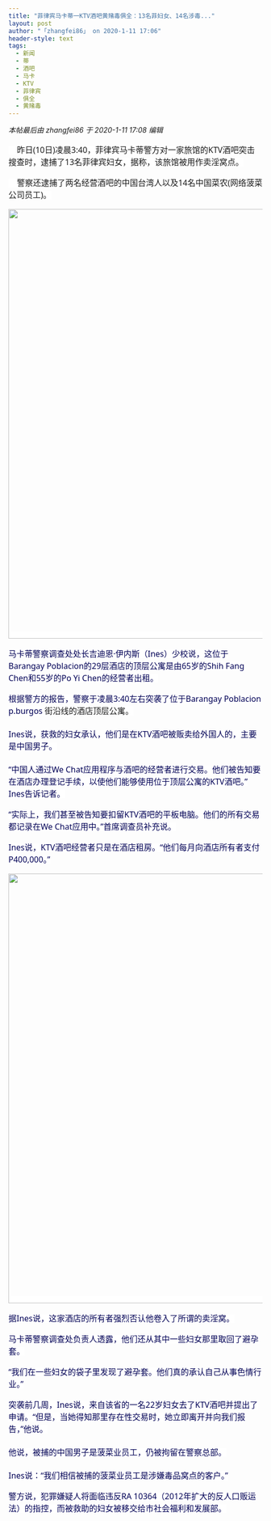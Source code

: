 ```yaml
---
title: "菲律宾马卡蒂一KTV酒吧黄赌毒俱全：13名菲妇女、14名涉毒..."
layout: post
author: "「zhangfei86」 on 2020-1-11 17:06"
header-style: text
tags:
  - 新闻
  - 蒂
  - 酒吧
  - 马卡
  - KTV
  - 菲律宾
  - 俱全
  - 黄赌毒
---
```


<head></head>
<body>
 <i class="pstatus"> 本帖最后由 zhangfei86 于 2020-1-11 17:08 编辑 </i>
 <br> 
 <br> 
 <div align="left"> 
  <font style="background-color:rgb(255, 255, 255)"><font face="-apple-system-font, BlinkMacSystemFont, &amp;quot;"><font style="font-size:16px"><font face="-apple-system-font, system-ui, Helvetica Neue, PingFang SC, Hiragino Sans GB, Microsoft YaHei UI, Microsoft YaHei, Arial, sans-serif">&nbsp; &nbsp; 昨日(10日)凌晨3:40，菲律宾马卡蒂警方对一家旅馆的KTV酒吧突击搜查时，逮捕了13名菲律宾妇女，据称，该旅馆被用作卖淫窝点。</font></font></font></font> 
 </div>
 <br> 
 <div align="left"> 
  <font style="background-color:rgb(255, 255, 255)"><font face="-apple-system-font, BlinkMacSystemFont, &amp;quot;"><font style="font-size:16px"><font face="-apple-system-font, system-ui, Helvetica Neue, PingFang SC, Hiragino Sans GB, Microsoft YaHei UI, Microsoft YaHei, Arial, sans-serif">&nbsp; &nbsp; 警察还逮捕了两名经营酒吧的中国台湾人以及14名中国菜农(网络菠菜公司员工)。</font></font></font></font> 
 </div>
 <br> 
 <div align="left"> 
  <font style="background-color:rgb(255, 255, 255)"><font face="-apple-system-font, BlinkMacSystemFont, &amp;quot;"><font style="font-size:16px"> 
     <ignore_js_op> 
      <img aid="1326516" src="https://bbs.boniu123.cc/data/attachment/forum/202001/11/170301tx1h11zlhh77elex.png" zoomfile="data/attachment/forum/202001/11/170301tx1h11zlhh77elex.png" file="data/attachment/forum/202001/11/170301tx1h11zlhh77elex.png" width="850" inpost="1"> 
      <div class="tip tip_4 aimg_tip" id="aimg_1326516_menu" style="position: absolute; display: none" disautofocus="true"> 
       <div class="xs0"> 
        <p><strong>屏幕快照 2020-01-11 下午5.01.25.png</strong> <em class="xg1">(2.61 MB, 下载次数: 0)</em></p> 
        <p> <a href="forum.php?mod=attachment&amp;aid=MTMyNjUxNnwxZTI1NTI0YnwxNTc4NzM1MTI4fDB8NTUwMDE3&amp;nothumb=yes" target="_blank">下载附件</a> &nbsp;<a href="javascript:;" onclick="showWindow(this.id, this.getAttribute('url'), 'get', 0);" id="savephoto_1326516" url="home.php?mod=spacecp&amp;ac=album&amp;op=saveforumphoto&amp;aid=1326516&amp;handlekey=savephoto_1326516">保存到相册</a> </p> 
        <p class="xg1 y"><span title="2020-1-11 17:03">29&nbsp;分钟前</span> 上传</p> 
       </div> 
       <div class="tip_horn"></div> 
      </div> 
     </ignore_js_op> </font></font></font> 
 </div>
 <br> 
 <div align="left"> 
  <font style="background-color:rgb(255, 255, 255)"><font face="-apple-system-font, BlinkMacSystemFont, &amp;quot;"><font style="font-size:16px"><font face="-apple-system-font, system-ui, Helvetica Neue, PingFang SC, Hiragino Sans GB, Microsoft YaHei UI, Microsoft YaHei, Arial, sans-serif"><font color="#000055">马卡蒂警察调查处处长吉迪恩·伊内斯（Ines）少校说，这位于Barangay Poblacion的29层酒店的顶层公寓是由65岁的Shih Fang Chen和55岁的Po Yi Chen的经营者出租。</font></font></font></font></font> 
 </div>
 <br> 
 <div align="left"> 
  <font style="background-color:rgb(255, 255, 255)"><font face="-apple-system-font, BlinkMacSystemFont, &amp;quot;"><font style="font-size:16px"><font face="-apple-system-font, system-ui, Helvetica Neue, PingFang SC, Hiragino Sans GB, Microsoft YaHei UI, Microsoft YaHei, Arial, sans-serif"><font color="#000055">根据警方的报告，警察于凌晨3:40左右突袭了位于Barangay Poblacion p.burgos </font></font>街沿线的酒店顶层公寓。</font></font></font> 
 </div> 
 <div align="left"> 
  <font style="background-color:rgb(255, 255, 255)"><font face="-apple-system-font, BlinkMacSystemFont, &amp;quot;"><font style="font-size:16px"><font face="-apple-system-font, system-ui, Helvetica Neue, PingFang SC, Hiragino Sans GB, Microsoft YaHei UI, Microsoft YaHei, Arial, sans-serif"><font color="#000055"><br> </font></font></font></font></font> 
 </div> 
 <div align="left"> 
  <font style="background-color:rgb(255, 255, 255)"><font face="-apple-system-font, BlinkMacSystemFont, &amp;quot;"><font style="font-size:16px"><font face="-apple-system-font, system-ui, Helvetica Neue, PingFang SC, Hiragino Sans GB, Microsoft YaHei UI, Microsoft YaHei, Arial, sans-serif"><font color="#000055">Ines说，获救的妇女承认，他们是在KTV酒吧被贩卖给外国人的，主要是中国男子。</font></font></font></font></font> 
 </div> 
 <div align="left"> 
  <font style="background-color:rgb(255, 255, 255)"><font face="-apple-system-font, BlinkMacSystemFont, &amp;quot;"><font style="font-size:16px"><font face="-apple-system-font, system-ui, Helvetica Neue, PingFang SC, Hiragino Sans GB, Microsoft YaHei UI, Microsoft YaHei, Arial, sans-serif"><font color="#000055"><br> </font></font></font></font></font> 
 </div> 
 <div align="left"> 
  <font style="background-color:rgb(255, 255, 255)"><font face="-apple-system-font, BlinkMacSystemFont, &amp;quot;"><font style="font-size:16px"><font face="-apple-system-font, system-ui, Helvetica Neue, PingFang SC, Hiragino Sans GB, Microsoft YaHei UI, Microsoft YaHei, Arial, sans-serif"><font color="#000055">“中国人通过We Chat应用程序与酒吧的经营者进行交易。他们被告知要在酒店办理登记手续，以使他们能够使用位于顶层公寓的KTV酒吧。” Ines告诉记者。</font></font></font></font></font> 
 </div>
 <br> 
 <div align="left"> 
  <font style="background-color:rgb(255, 255, 255)"><font face="-apple-system-font, BlinkMacSystemFont, &amp;quot;"><font style="font-size:16px"><font face="-apple-system-font, system-ui, Helvetica Neue, PingFang SC, Hiragino Sans GB, Microsoft YaHei UI, Microsoft YaHei, Arial, sans-serif"><font color="#000055">“实际上，我们甚至被告知要扣留KTV酒吧的平板电脑。他们的所有交易都记录在We Chat应用中。”首席调查员补充说。</font></font></font></font></font> 
 </div>
 <br> 
 <div align="left"> 
  <font style="background-color:rgb(255, 255, 255)"><font face="-apple-system-font, BlinkMacSystemFont, &amp;quot;"><font style="font-size:16px"><font face="-apple-system-font, system-ui, Helvetica Neue, PingFang SC, Hiragino Sans GB, Microsoft YaHei UI, Microsoft YaHei, Arial, sans-serif"><font color="#000055">Ines说，KTV酒吧经营者只是在酒店租房。“他们每月向酒店所有者支付P400,000。”</font></font></font></font></font> 
 </div>
 <br> 
 <div align="left"> 
  <font style="background-color:rgb(255, 255, 255)"><font face="-apple-system-font, BlinkMacSystemFont, &amp;quot;"><font style="font-size:16px"> 
     <ignore_js_op> 
      <img aid="1326517" src="https://bbs.boniu123.cc/data/attachment/forum/202001/11/170437p9aeuutwrr5u86nt.png" zoomfile="data/attachment/forum/202001/11/170437p9aeuutwrr5u86nt.png" file="data/attachment/forum/202001/11/170437p9aeuutwrr5u86nt.png" width="850" inpost="1"> 
      <div class="tip tip_4 aimg_tip" id="aimg_1326517_menu" style="position: absolute; display: none" disautofocus="true"> 
       <div class="xs0"> 
        <p><strong>屏幕快照 2020-01-11 下午5.01.49.png</strong> <em class="xg1">(1.31 MB, 下载次数: 0)</em></p> 
        <p> <a href="forum.php?mod=attachment&amp;aid=MTMyNjUxN3xkNmU4NjY0MHwxNTc4NzM1MTI4fDB8NTUwMDE3&amp;nothumb=yes" target="_blank">下载附件</a> &nbsp;<a href="javascript:;" onclick="showWindow(this.id, this.getAttribute('url'), 'get', 0);" id="savephoto_1326517" url="home.php?mod=spacecp&amp;ac=album&amp;op=saveforumphoto&amp;aid=1326517&amp;handlekey=savephoto_1326517">保存到相册</a> </p> 
        <p class="xg1 y"><span title="2020-1-11 17:04">27&nbsp;分钟前</span> 上传</p> 
       </div> 
       <div class="tip_horn"></div> 
      </div> 
     </ignore_js_op> </font></font></font> 
 </div>
 <br> 
 <div align="left"> 
  <font style="background-color:rgb(255, 255, 255)"><font face="-apple-system-font, BlinkMacSystemFont, &amp;quot;"><font style="font-size:16px"><font face="-apple-system-font, system-ui, Helvetica Neue, PingFang SC, Hiragino Sans GB, Microsoft YaHei UI, Microsoft YaHei, Arial, sans-serif"><font color="#000055">据Ines说，这家酒店的所有者强烈否认他卷入了所谓的卖淫窝。</font></font></font></font></font> 
 </div>
 <br> 
 <div align="left"> 
  <font style="background-color:rgb(255, 255, 255)"><font face="-apple-system-font, BlinkMacSystemFont, &amp;quot;"><font style="font-size:16px"><font face="-apple-system-font, system-ui, Helvetica Neue, PingFang SC, Hiragino Sans GB, Microsoft YaHei UI, Microsoft YaHei, Arial, sans-serif"><font color="#000055">马卡蒂警察调查处负责人透露，他们还从其中一些妇女那里取回了避孕套。</font></font></font></font></font> 
 </div>
 <br> 
 <div align="left"> 
  <font style="background-color:rgb(255, 255, 255)"><font face="-apple-system-font, BlinkMacSystemFont, &amp;quot;"><font style="font-size:16px"><font face="-apple-system-font, system-ui, Helvetica Neue, PingFang SC, Hiragino Sans GB, Microsoft YaHei UI, Microsoft YaHei, Arial, sans-serif"><font color="#000055">“我们在一些妇女的袋子里发现了避孕套。他们真的承认自己从事色情行业。”</font></font></font></font></font> 
 </div>
 <br> 
 <div align="left"> 
  <font style="background-color:rgb(255, 255, 255)"><font face="-apple-system-font, BlinkMacSystemFont, &amp;quot;"><font style="font-size:16px"><font face="-apple-system-font, system-ui, Helvetica Neue, PingFang SC, Hiragino Sans GB, Microsoft YaHei UI, Microsoft YaHei, Arial, sans-serif"><font color="#000055">突袭前几周，Ines说，来自该省的一名22岁妇女去了KTV酒吧并提出了申请。“但是，当她得知那里存在性交易时，她立即离开并向我们报告，”他说。</font></font></font></font></font> 
 </div> 
 <div align="left"> 
  <font style="background-color:rgb(255, 255, 255)"><font face="-apple-system-font, BlinkMacSystemFont, &amp;quot;"><font style="font-size:16px"><font face="-apple-system-font, system-ui, Helvetica Neue, PingFang SC, Hiragino Sans GB, Microsoft YaHei UI, Microsoft YaHei, Arial, sans-serif"><font color="#000055"><br> </font></font></font></font></font> 
 </div> 
 <div align="left"> 
  <font style="background-color:rgb(255, 255, 255)"><font face="-apple-system-font, BlinkMacSystemFont, &amp;quot;"><font style="font-size:16px"><font face="-apple-system-font, system-ui, Helvetica Neue, PingFang SC, Hiragino Sans GB, Microsoft YaHei UI, Microsoft YaHei, Arial, sans-serif"><font color="#000055">他说，被捕的中国男子是菠菜业员工，仍被拘留在警察总部。</font></font></font></font></font> 
 </div> 
 <div align="left"> 
  <font style="background-color:rgb(255, 255, 255)"><font face="-apple-system-font, BlinkMacSystemFont, &amp;quot;"><font style="font-size:16px"><font face="-apple-system-font, system-ui, Helvetica Neue, PingFang SC, Hiragino Sans GB, Microsoft YaHei UI, Microsoft YaHei, Arial, sans-serif"><font color="#000055"><br> </font></font></font></font></font> 
 </div> 
 <div align="left"> 
  <font style="background-color:rgb(255, 255, 255)"><font face="-apple-system-font, BlinkMacSystemFont, &amp;quot;"><font style="font-size:16px"><font face="-apple-system-font, system-ui, Helvetica Neue, PingFang SC, Hiragino Sans GB, Microsoft YaHei UI, Microsoft YaHei, Arial, sans-serif"><font color="#000055">Ines说：“我们相信被捕的菠菜业员工是涉嫌毒品窝点的客户。”</font></font></font></font></font> 
 </div>
 <br> 
 <div align="left"> 
  <font style="background-color:rgb(255, 255, 255)"><font face="-apple-system-font, BlinkMacSystemFont, &amp;quot;"><font style="font-size:16px"><font face="-apple-system-font, system-ui, Helvetica Neue, PingFang SC, Hiragino Sans GB, Microsoft YaHei UI, Microsoft YaHei, Arial, sans-serif"><font color="#000055">警方说，犯罪嫌疑人将面临违反RA 10364（2012年扩大的反人口贩运法）的指控，而被救助的妇女被移交给市社会福利和发展部。</font></font></font></font></font> 
 </div> 
 <div align="left"> 
  <font style="background-color:rgb(255, 255, 255)"><font face="-apple-system-font, BlinkMacSystemFont, &amp;quot;"><font style="font-size:16px"><font face="-apple-system-font, system-ui, Helvetica Neue, PingFang SC, Hiragino Sans GB, Microsoft YaHei UI, Microsoft YaHei, Arial, sans-serif"><font color="#000055"><br> </font></font></font></font></font> 
 </div> 
 <div align="left"> 
  <font style="background-color:rgb(255, 255, 255)"><font face="-apple-system-font, BlinkMacSystemFont, &amp;quot;"><font style="font-size:16px"><font face="-apple-system-font, system-ui, Helvetica Neue, PingFang SC, Hiragino Sans GB, Microsoft YaHei UI, Microsoft YaHei, Arial, sans-serif"><font color="#000055"><br> </font></font></font></font></font> 
 </div>
 <br> 
 <br> 
 <br>
</body>


